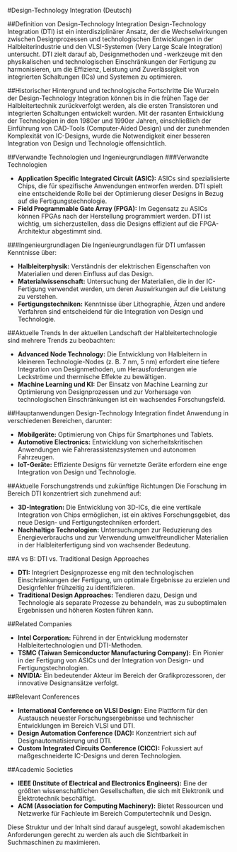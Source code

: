 #Design-Technology Integration (Deutsch)

##Definition von Design-Technology Integration
Design-Technology Integration (DTI) ist ein interdisziplinärer Ansatz, der die Wechselwirkungen zwischen Designprozessen und technologischen Entwicklungen in der Halbleiterindustrie und den VLSI-Systemen (Very Large Scale Integration) untersucht. DTI zielt darauf ab, Designmethoden und -werkzeuge mit den physikalischen und technologischen Einschränkungen der Fertigung zu harmonisieren, um die Effizienz, Leistung und Zuverlässigkeit von integrierten Schaltungen (ICs) und Systemen zu optimieren. 

##Historischer Hintergrund und technologische Fortschritte
Die Wurzeln der Design-Technology Integration können bis in die frühen Tage der Halbleitertechnik zurückverfolgt werden, als die ersten Transistoren und integrierten Schaltungen entwickelt wurden. Mit der rasanten Entwicklung der Technologien in den 1980er und 1990er Jahren, einschließlich der Einführung von CAD-Tools (Computer-Aided Design) und der zunehmenden Komplexität von IC-Designs, wurde die Notwendigkeit einer besseren Integration von Design und Technologie offensichtlich.

##Verwandte Technologien und Ingenieurgrundlagen
###Verwandte Technologien
- **Application Specific Integrated Circuit (ASIC):** ASICs sind spezialisierte Chips, die für spezifische Anwendungen entworfen werden. DTI spielt eine entscheidende Rolle bei der Optimierung dieser Designs in Bezug auf die Fertigungstechnologie.
- **Field Programmable Gate Array (FPGA):** Im Gegensatz zu ASICs können FPGAs nach der Herstellung programmiert werden. DTI ist wichtig, um sicherzustellen, dass die Designs effizient auf die FPGA-Architektur abgestimmt sind.

###Ingenieurgrundlagen
Die Ingenieurgrundlagen für DTI umfassen Kenntnisse über:
- **Halbleiterphysik:** Verständnis der elektrischen Eigenschaften von Materialien und deren Einfluss auf das Design.
- **Materialwissenschaft:** Untersuchung der Materialien, die in der IC-Fertigung verwendet werden, um deren Auswirkungen auf die Leistung zu verstehen.
- **Fertigungstechniken:** Kenntnisse über Lithographie, Ätzen und andere Verfahren sind entscheidend für die Integration von Design und Technologie.

##Aktuelle Trends
In der aktuellen Landschaft der Halbleitertechnologie sind mehrere Trends zu beobachten:
- **Advanced Node Technology:** Die Entwicklung von Halbleitern in kleineren Technologie-Nodes (z. B. 7 nm, 5 nm) erfordert eine tiefere Integration von Designmethoden, um Herausforderungen wie Leckströme und thermische Effekte zu bewältigen.
- **Machine Learning und KI:** Der Einsatz von Machine Learning zur Optimierung von Designprozessen und zur Vorhersage von technologischen Einschränkungen ist ein wachsendes Forschungsfeld.

##Hauptanwendungen
Design-Technology Integration findet Anwendung in verschiedenen Bereichen, darunter:
- **Mobilgeräte:** Optimierung von Chips für Smartphones und Tablets.
- **Automotive Electronics:** Entwicklung von sicherheitskritischen Anwendungen wie Fahrerassistenzsystemen und autonomen Fahrzeugen.
- **IoT-Geräte:** Effiziente Designs für vernetzte Geräte erfordern eine enge Integration von Design und Technologie.

##Aktuelle Forschungstrends und zukünftige Richtungen
Die Forschung im Bereich DTI konzentriert sich zunehmend auf:
- **3D-Integration:** Die Entwicklung von 3D-ICs, die eine vertikale Integration von Chips ermöglichen, ist ein aktives Forschungsgebiet, das neue Design- und Fertigungstechniken erfordert.
- **Nachhaltige Technologien:** Untersuchungen zur Reduzierung des Energieverbrauchs und zur Verwendung umweltfreundlicher Materialien in der Halbleiterfertigung sind von wachsender Bedeutung.

##A vs B: DTI vs. Traditional Design Approaches
- **DTI:** Integriert Designprozesse eng mit den technologischen Einschränkungen der Fertigung, um optimale Ergebnisse zu erzielen und Designfehler frühzeitig zu identifizieren.
- **Traditional Design Approaches:** Tendieren dazu, Design und Technologie als separate Prozesse zu behandeln, was zu suboptimalen Ergebnissen und höheren Kosten führen kann.

##Related Companies
- **Intel Corporation:** Führend in der Entwicklung modernster Halbleitertechnologien und DTI-Methoden.
- **TSMC (Taiwan Semiconductor Manufacturing Company):** Ein Pionier in der Fertigung von ASICs und der Integration von Design- und Fertigungstechnologien.
- **NVIDIA:** Ein bedeutender Akteur im Bereich der Grafikprozessoren, der innovative Designansätze verfolgt.

##Relevant Conferences
- **International Conference on VLSI Design:** Eine Plattform für den Austausch neuester Forschungsergebnisse und technischer Entwicklungen im Bereich VLSI und DTI.
- **Design Automation Conference (DAC):** Konzentriert sich auf Designautomatisierung und DTI.
- **Custom Integrated Circuits Conference (CICC):** Fokussiert auf maßgeschneiderte IC-Designs und deren Technologien.

##Academic Societies
- **IEEE (Institute of Electrical and Electronics Engineers):** Eine der größten wissenschaftlichen Gesellschaften, die sich mit Elektronik und Elektrotechnik beschäftigt.
- **ACM (Association for Computing Machinery):** Bietet Ressourcen und Netzwerke für Fachleute im Bereich Computertechnik und Design.

Diese Struktur und der Inhalt sind darauf ausgelegt, sowohl akademischen Anforderungen gerecht zu werden als auch die Sichtbarkeit in Suchmaschinen zu maximieren.